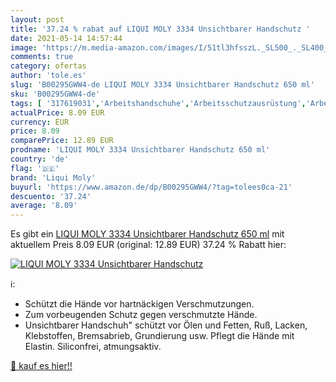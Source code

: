 ```yaml
---
layout: post
title: '37.24 % rabat auf LIQUI MOLY 3334 Unsichtbarer Handschutz '
date: 2021-05-14 14:57:44
image: 'https://m.media-amazon.com/images/I/51tl3hfsszL._SL500_._SL400_.jpg'
comments: true
category: ofertas
author: 'tole.es'
slug: 'B00295GWW4-de LIQUI MOLY 3334 Unsichtbarer Handschutz 650 ml'
sku: 'B00295GWW4-de'
tags: [ '317619031','Arbeitshandschuhe','Arbeitsschutzausrüstung','Arbeitsschutzhandschuhe','Baumarkt','LIQUI MOLY','Produkte','Sicherheitstechnik','liqui moly', ]
actualPrice: 8.09 EUR
currency: EUR
price: 8.09
comparePrice: 12.89 EUR
prodname: 'LIQUI MOLY 3334 Unsichtbarer Handschutz 650 ml'
country: 'de'
flag: '🇩🇪'
brand: 'Liqui Moly'
buyurl: 'https://www.amazon.de/dp/B00295GWW4/?tag=tolees0ca-21'
descuento: '37.24'
average: '8.09'
---
```


Es gibt ein [LIQUI MOLY 3334 Unsichtbarer Handschutz 650 ml](https://www.amazon.de/dp/B00295GWW4/?tag=tolees0ca-21) mit aktuellem Preis 8.09 EUR (original: 12.89 EUR) 37.24 % Rabatt hier:

[![LIQUI MOLY 3334 Unsichtbarer Handschutz ](https://m.media-amazon.com/images/I/51tl3hfsszL._SL500_._SL400_.jpg)](https://www.amazon.de/dp/B00295GWW4/?tag=tolees0ca-21)

ℹ️:

- Schützt die Hände vor hartnäckigen Verschmutzungen.
- Zum vorbeugenden Schutz gegen verschmutzte Hände.
- Unsichtbarer Handschuh" schützt vor Ölen und Fetten, Ruß, Lacken, Klebstoffen, Bremsabrieb, Grundierung usw. Pflegt die Hände mit Elastin. Siliconfrei, atmungsaktiv.

[🛒 kauf es hier!!](https://www.amazon.de/dp/B00295GWW4/?tag=tolees0ca-21)
